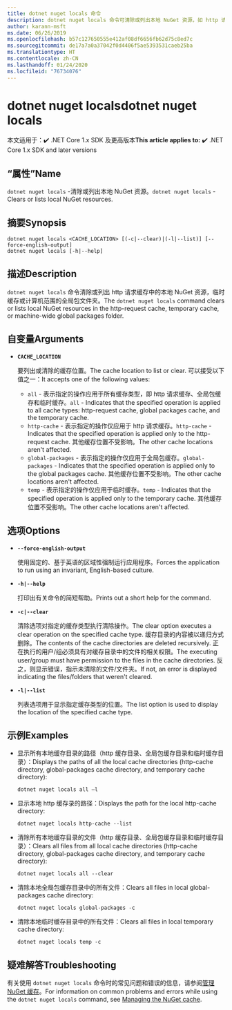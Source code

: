 ```yaml
---
title: dotnet nuget locals 命令
description: dotnet nuget locals 命令可清除或列出本地 NuGet 资源，如 http 请求缓存、临时缓存或整个计算机范围内的全局包文件夹。
author: karann-msft
ms.date: 06/26/2019
ms.openlocfilehash: b57c127650555e412af08df6656fb62d75c8ed7c
ms.sourcegitcommit: de17a7a0a37042f0d4406f5ae5393531caeb25ba
ms.translationtype: HT
ms.contentlocale: zh-CN
ms.lasthandoff: 01/24/2020
ms.locfileid: "76734076"
---
```

# <a name="dotnet-nuget-locals"></a><span data-ttu-id="6e4eb-103">dotnet nuget locals</span><span class="sxs-lookup"><span data-stu-id="6e4eb-103">dotnet nuget locals</span></span>

<span data-ttu-id="6e4eb-104"> 本文适用于：✔️ .NET Core 1.x SDK 及更高版本</span><span class="sxs-lookup"><span data-stu-id="6e4eb-104">**This article applies to:** ✔️ .NET Core 1.x SDK and later versions</span></span>

<!-- todo: uncomment when all CLI commands are reviewed
[!INCLUDE [topic-appliesto-net-core-all](../../../includes/topic-appliesto-net-core-all.md)]
-->

## <a name="name"></a><span data-ttu-id="6e4eb-105">“属性”</span><span class="sxs-lookup"><span data-stu-id="6e4eb-105">Name</span></span>

<span data-ttu-id="6e4eb-106">`dotnet nuget locals` -清除或列出本地 NuGet 资源。</span><span class="sxs-lookup"><span data-stu-id="6e4eb-106">`dotnet nuget locals` - Clears or lists local NuGet resources.</span></span>

## <a name="synopsis"></a><span data-ttu-id="6e4eb-107">摘要</span><span class="sxs-lookup"><span data-stu-id="6e4eb-107">Synopsis</span></span>

```dotnetcli
dotnet nuget locals <CACHE_LOCATION> [(-c|--clear)|(-l|--list)] [--force-english-output]
dotnet nuget locals [-h|--help]
```

## <a name="description"></a><span data-ttu-id="6e4eb-108">描述</span><span class="sxs-lookup"><span data-stu-id="6e4eb-108">Description</span></span>

<span data-ttu-id="6e4eb-109">`dotnet nuget locals` 命令清除或列出 http 请求缓存中的本地 NuGet 资源，临时缓存或计算机范围的全局包文件夹。</span><span class="sxs-lookup"><span data-stu-id="6e4eb-109">The `dotnet nuget locals` command clears or lists local NuGet resources in the http-request cache, temporary cache, or machine-wide global packages folder.</span></span>

## <a name="arguments"></a><span data-ttu-id="6e4eb-110">自变量</span><span class="sxs-lookup"><span data-stu-id="6e4eb-110">Arguments</span></span>

* **`CACHE_LOCATION`**

  <span data-ttu-id="6e4eb-111">要列出或清除的缓存位置。</span><span class="sxs-lookup"><span data-stu-id="6e4eb-111">The cache location to list or clear.</span></span> <span data-ttu-id="6e4eb-112">可以接受以下值之一：</span><span class="sxs-lookup"><span data-stu-id="6e4eb-112">It accepts one of the following values:</span></span>

  * <span data-ttu-id="6e4eb-113">`all` - 表示指定的操作应用于所有缓存类型，即 http 请求缓存、全局包缓存和临时缓存。</span><span class="sxs-lookup"><span data-stu-id="6e4eb-113">`all` - Indicates that the specified operation is applied to all cache types: http-request cache, global packages cache, and the temporary cache.</span></span>
  * <span data-ttu-id="6e4eb-114">`http-cache` - 表示指定的操作仅应用于 http 请求缓存。</span><span class="sxs-lookup"><span data-stu-id="6e4eb-114">`http-cache` - Indicates that the specified operation is applied only to the http-request cache.</span></span> <span data-ttu-id="6e4eb-115">其他缓存位置不受影响。</span><span class="sxs-lookup"><span data-stu-id="6e4eb-115">The other cache locations aren't affected.</span></span>
  * <span data-ttu-id="6e4eb-116">`global-packages` - 表示指定的操作仅应用于全局包缓存。</span><span class="sxs-lookup"><span data-stu-id="6e4eb-116">`global-packages` - Indicates that the specified operation is applied only to the global packages cache.</span></span> <span data-ttu-id="6e4eb-117">其他缓存位置不受影响。</span><span class="sxs-lookup"><span data-stu-id="6e4eb-117">The other cache locations aren't affected.</span></span>
  * <span data-ttu-id="6e4eb-118">`temp` - 表示指定的操作仅应用于临时缓存。</span><span class="sxs-lookup"><span data-stu-id="6e4eb-118">`temp` - Indicates that the specified operation is applied only to the temporary cache.</span></span> <span data-ttu-id="6e4eb-119">其他缓存位置不受影响。</span><span class="sxs-lookup"><span data-stu-id="6e4eb-119">The other cache locations aren't affected.</span></span>

## <a name="options"></a><span data-ttu-id="6e4eb-120">选项</span><span class="sxs-lookup"><span data-stu-id="6e4eb-120">Options</span></span>

* **`--force-english-output`**

  <span data-ttu-id="6e4eb-121">使用固定的、基于英语的区域性强制运行应用程序。</span><span class="sxs-lookup"><span data-stu-id="6e4eb-121">Forces the application to run using an invariant, English-based culture.</span></span>

* **`-h|--help`**

  <span data-ttu-id="6e4eb-122">打印出有关命令的简短帮助。</span><span class="sxs-lookup"><span data-stu-id="6e4eb-122">Prints out a short help for the command.</span></span>

* **`-c|--clear`**

  <span data-ttu-id="6e4eb-123">清除选项对指定的缓存类型执行清除操作。</span><span class="sxs-lookup"><span data-stu-id="6e4eb-123">The clear option executes a clear operation on the specified cache type.</span></span> <span data-ttu-id="6e4eb-124">缓存目录的内容被以递归方式删除。</span><span class="sxs-lookup"><span data-stu-id="6e4eb-124">The contents of the cache directories are deleted recursively.</span></span> <span data-ttu-id="6e4eb-125">正在执行的用户/组必须具有对缓存目录中的文件的相关权限。</span><span class="sxs-lookup"><span data-stu-id="6e4eb-125">The executing user/group must have permission to the files in the cache directories.</span></span> <span data-ttu-id="6e4eb-126">反之，则显示错误，指示未清除的文件/文件夹。</span><span class="sxs-lookup"><span data-stu-id="6e4eb-126">If not, an error is displayed indicating the files/folders that weren't cleared.</span></span>

* **`-l|--list`**

  <span data-ttu-id="6e4eb-127">列表选项用于显示指定缓存类型的位置。</span><span class="sxs-lookup"><span data-stu-id="6e4eb-127">The list option is used to display the location of the specified cache type.</span></span>

## <a name="examples"></a><span data-ttu-id="6e4eb-128">示例</span><span class="sxs-lookup"><span data-stu-id="6e4eb-128">Examples</span></span>

* <span data-ttu-id="6e4eb-129">显示所有本地缓存目录的路径（http 缓存目录、全局包缓存目录和临时缓存目录）：</span><span class="sxs-lookup"><span data-stu-id="6e4eb-129">Displays the paths of all the local cache directories (http-cache directory, global-packages cache directory, and temporary cache directory):</span></span>

  ```dotnetcli
  dotnet nuget locals all –l
  ```

* <span data-ttu-id="6e4eb-130">显示本地 http 缓存录的路径：</span><span class="sxs-lookup"><span data-stu-id="6e4eb-130">Displays the path for the local http-cache directory:</span></span>

  ```dotnetcli
  dotnet nuget locals http-cache --list
  ```

* <span data-ttu-id="6e4eb-131">清除所有本地缓存目录的文件（http 缓存目录、全局包缓存目录和临时缓存目录）：</span><span class="sxs-lookup"><span data-stu-id="6e4eb-131">Clears all files from all local cache directories (http-cache directory, global-packages cache directory, and temporary cache directory):</span></span>

  ```dotnetcli
  dotnet nuget locals all --clear
  ```

* <span data-ttu-id="6e4eb-132">清除本地全局包缓存目录中的所有文件：</span><span class="sxs-lookup"><span data-stu-id="6e4eb-132">Clears all files in local global-packages cache directory:</span></span>

  ```dotnetcli
  dotnet nuget locals global-packages -c
  ```

* <span data-ttu-id="6e4eb-133">清除本地临时缓存目录中的所有文件：</span><span class="sxs-lookup"><span data-stu-id="6e4eb-133">Clears all files in local temporary cache directory:</span></span>

  ```dotnetcli
  dotnet nuget locals temp -c
  ```

## <a name="troubleshooting"></a><span data-ttu-id="6e4eb-134">疑难解答</span><span class="sxs-lookup"><span data-stu-id="6e4eb-134">Troubleshooting</span></span>

<span data-ttu-id="6e4eb-135">有关使用 `dotnet nuget locals` 命令时的常见问题和错误的信息，请参阅[管理 NuGet 缓存](/nuget/consume-packages/managing-the-nuget-cache)。</span><span class="sxs-lookup"><span data-stu-id="6e4eb-135">For information on common problems and errors while using the `dotnet nuget locals` command, see [Managing the NuGet cache](/nuget/consume-packages/managing-the-nuget-cache).</span></span>
